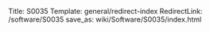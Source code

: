 Title: S0035
Template: general/redirect-index
RedirectLink: /software/S0035
save_as: wiki/Software/S0035/index.html